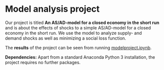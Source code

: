 # Model analysis project

Our project is titled **An AS/AD-model for a closed economy in the short run** and is about the effects of shocks to a simple AS/AD-model for a closed economy in the short run. We use the model to analyze supply- and demand shocks as well as minimizing a social loss function.

The **results** of the project can be seen from running [modelproject.ipynb](modelproject.ipynb).

**Dependencies:** Apart from a standard Anaconda Python 3 installation, the project requires no further packages.